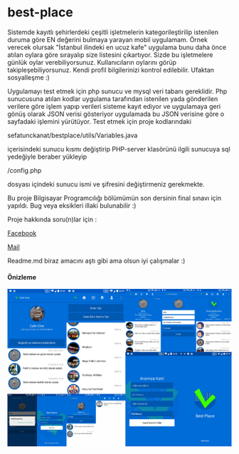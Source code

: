 # best-place

Sistemde kayıtlı şehirlerdeki çeşitli işletmelerin kategorileştirilip istenilen duruma göre EN değerini bulmaya yarayan mobil uygulamam.
Örnek verecek olursak "İstanbul ilindeki en ucuz kafe" uygulama bunu daha önce atılan oylara göre sırayalıp size listesini çıkartıyor.
Sizde bu işletmelere günlük oylar verebiliyorsunuz. Kullanıcıların oylarını görüp takipleşebiliyorsunuz. Kendi profil bilgilerinizi kontrol edilebilir. Ufaktan sosyalleşme :)

Uygulamayı test etmek için php sunucu ve mysql veri tabanı gereklidir.
Php sunucusuna atılan kodlar uygulama tarafından istenilen yada gönderilen verilere göre işlem yapıp verileri sisteme kayıt ediyor ve uygulamaya geri gönüş olarak JSON verisi gösteriyor uygulamada bu JSON verisine göre o sayfadaki işlemini yürütüyor.
Test etmek için proje kodlarındaki 


  sefatunckanat/bestplace/utils/Variables.java
  
  
içerisindeki sunucu kısmı değiştirip PHP-server klasörünü ilgili sunucuya sql yedeğiyle beraber yükleyip 


  /config.php 
  
  
dosyası içindeki sunucu ismi ve şifresini değiştirmeniz gerekmekte.

Bu proje Bilgisayar Programcılığı bölümümün son dersinin final sınavı için yapıldı. Bug veya eksikleri illaki bulunabilir :)

Proje hakkında soru(n)lar için :

  [Facebook](https://www.facebook.com/sefatunckanat73)
  
  [Mail](mailto:sefatunckanat73@gmail.com)
  
Readme.md biraz amacını aştı gibi ama olsun iyi çalışmalar :)

#### Önizleme
![alt tag](https://raw.githubusercontent.com/sefatunckanat/best-place/master/img-git/previews.jpg)
